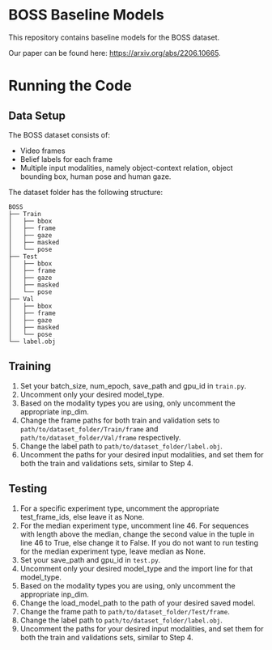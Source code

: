 # BOSS Baseline Models
This repository contains baseline models for the BOSS dataset.

Our paper can be found here: https://arxiv.org/abs/2206.10665.

# Running the Code
## Data Setup
The BOSS dataset consists of:
- Video frames
- Belief labels for each frame
- Multiple input modalities, namely object-context relation, object bounding box, human pose and human gaze.

The dataset folder has the following structure:
```
BOSS
├── Train
│   ├── bbox
│   ├── frame
│   ├── gaze
│   ├── masked
│   └── pose
├── Test
│   ├── bbox
│   ├── frame
│   ├── gaze
│   ├── masked
│   └── pose
├── Val
│   ├── bbox
│   ├── frame
│   ├── gaze
│   ├── masked
│   └── pose
└── label.obj
```

## Training
1. Set your batch_size, num_epoch, save_path and gpu_id in `train.py`.
2. Uncomment only your desired model_type.
3. Based on the modality types you are using, only uncomment the appropriate inp_dim.
4. Change the frame paths for both train and validation sets to `path/to/dataset_folder/Train/frame` and `path/to/dataset_folder/Val/frame` respectively.
5. Change the label path to `path/to/dataset_folder/label.obj`.
6. Uncomment the paths for your desired input modalities, and set them for both the train and validations sets, similar to Step 4.

## Testing
1. For a specific experiment type, uncomment the appropriate test_frame_ids, else leave it as None.
2. For the median experiment type, uncomment line 46. For sequences with length above the median, change the second value in the tuple in line 46 to True, else change it to False. If you do not want to run testing for the median experiment type, leave median as None.
2. Set your save_path and gpu_id in `test.py`.
3. Uncomment only your desired model_type and the import line for that model_type.
4. Based on the modality types you are using, only uncomment the appropriate inp_dim.
5. Change the load_model_path to the path of your desired saved model.
6. Change the frame path to `path/to/dataset_folder/Test/frame`.
7. Change the label path to `path/to/dataset_folder/label.obj`.
8. Uncomment the paths for your desired input modalities, and set them for both the train and validations sets, similar to Step 4.